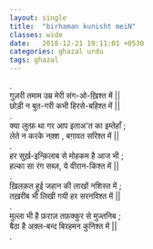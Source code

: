 ```yaml
---
layout: single
title:  "birhaman kunisht meiN"
classes: wide
date:   2018-12-21 19:11:01 +0530
categories: ghazal urdu
tags: ghazal
---
```

.<br>
गुज़री तमाम उम्र मेरी संग-ओ-ख़िश्त में ||<br>
छोड़ी न बुत-गरी कभी हिरसे-बहिश्त में ||<br>
.<br>
क्या लुत्फ़ था गर आप इताअ'त का इम्तेहाँ ;<br>
लेते न करके नक़्श , बग़ावत सरिश्त में ||<br>
.<br>
हर सुर्ख़-इन्क़िलाब से मोहकम है आज भी ;<br>
हल्का  सा रंग सब्ज़, ये वीरान-किश्त में ||<br>
.<br>
ख़िलक़त हुई जहान की लाखों नशिस्त में ;<br>
तख़रीब भी लिखी गयी हर सरनविश्त में ||<br>
.<br>
मुल्ला भी है फ़राज़ तफ़क्कुर से मुज्तनिब ;<br>
बैठा है अक़्ल-बन्द बिरहमन कुनिश्त में ||<br>
.<br>
